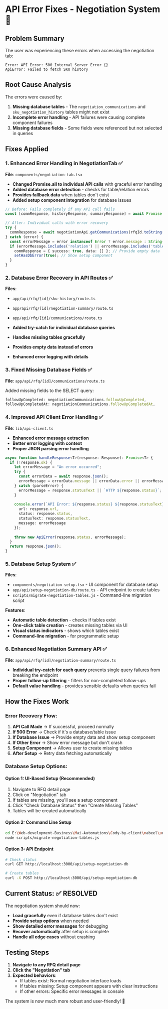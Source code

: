 # API Error Fixes - Negotiation System 🔧

## Problem Summary
The user was experiencing these errors when accessing the negotiation tab:

```
Error: API Error: 500 Internal Server Error {}
ApiError: Failed to fetch SKU history
```

## Root Cause Analysis
The errors were caused by:
1. **Missing database tables** - The `negotiation_communications` and `sku_negotiation_history` tables might not exist
2. **Incomplete error handling** - API failures were causing complete component failures
3. **Missing database fields** - Some fields were referenced but not selected in queries

## Fixes Applied

### 1. Enhanced Error Handling in NegotiationTab ✅
**File**: `components/negotiation-tab.tsx`

- **Changed Promise.all to individual API calls** with graceful error handling
- **Added database error detection** - checks for table/relation errors
- **Provides fallback data** when tables don't exist
- **Added setup component integration** for database issues

```typescript
// Before: Fails completely if any API call fails
const [commResponse, historyResponse, summaryResponse] = await Promise.all([...]);

// After: Individual calls with error recovery
try {
  commResponse = await negotiationApi.getCommunications(rfqId.toString());
} catch (error) {
  const errorMessage = error instanceof Error ? error.message : String(error);
  if (errorMessage.includes('relation') || errorMessage.includes('table') || errorMessage.includes('500')) {
    commResponse = { success: true, data: [] }; // Provide empty data
    setHasDbError(true); // Show setup component
  }
}
```

### 2. Database Error Recovery in API Routes ✅
**Files**: 
- `app/api/rfq/[id]/sku-history/route.ts`
- `app/api/rfq/[id]/negotiation-summary/route.ts`
- `app/api/rfq/[id]/communications/route.ts`

- **Added try-catch for individual database queries**
- **Handles missing tables gracefully**
- **Provides empty data instead of errors**
- **Enhanced error logging with details**

### 3. Fixed Missing Database Fields ✅
**File**: `app/api/rfq/[id]/communications/route.ts`

Added missing fields to the SELECT query:
```typescript
followUpCompleted: negotiationCommunications.followUpCompleted,
followUpCompletedAt: negotiationCommunications.followUpCompletedAt,
```

### 4. Improved API Client Error Handling ✅
**File**: `lib/api-client.ts`

- **Enhanced error message extraction**
- **Better error logging with context**
- **Proper JSON parsing error handling**

```typescript
async function handleResponse<T>(response: Response): Promise<T> {
  if (!response.ok) {
    let errorMessage = "An error occurred";
    try {
      const errorData = await response.json();
      errorMessage = errorData.message || errorData.error || errorMessage;
    } catch (parseError) {
      errorMessage = response.statusText || `HTTP ${response.status}`;
    }
    
    console.error(`API Error: ${response.status} ${response.statusText}`, {
      url: response.url,
      status: response.status,
      statusText: response.statusText,
      message: errorMessage
    });
    
    throw new ApiError(response.status, errorMessage);
  }
  return response.json();
}
```

### 5. Database Setup System ✅
**Files**:
- `components/negotiation-setup.tsx` - UI component for database setup
- `app/api/setup-negotiation-db/route.ts` - API endpoint to create tables
- `scripts/migrate-negotiation-tables.js` - Command-line migration script

**Features**:
- **Automatic table detection** - checks if tables exist
- **One-click table creation** - creates missing tables via UI
- **Visual status indicators** - shows which tables exist
- **Command-line migration** - for programmatic setup

### 6. Enhanced Negotiation Summary API ✅
**File**: `app/api/rfq/[id]/negotiation-summary/route.ts`

- **Individual try-catch for each query** prevents single query failures from breaking the endpoint
- **Proper follow-up filtering** - filters for non-completed follow-ups
- **Default value handling** - provides sensible defaults when queries fail

## How the Fixes Work

### Error Recovery Flow:
1. **API Call Made** → If successful, proceed normally
2. **If 500 Error** → Check if it's a database/table issue
3. **If Database Issue** → Provide empty data and show setup component
4. **If Other Error** → Show error message but don't crash
5. **Setup Component** → Allows user to create missing tables
6. **After Setup** → Retry data fetching automatically

### Database Setup Options:

#### Option 1: UI-Based Setup (Recommended)
1. Navigate to RFQ detail page
2. Click on "Negotiation" tab
3. If tables are missing, you'll see a setup component
4. Click "Check Database Status" then "Create Missing Tables"
5. Tables will be created automatically

#### Option 2: Command Line Setup
```bash
cd E:\Web-development-Business\Mai-Automations\Cody-by-client\nabeel\uds-rfq
node scripts/migrate-negotiation-tables.js
```

#### Option 3: API Endpoint
```bash
# Check status
curl GET http://localhost:3000/api/setup-negotiation-db

# Create tables
curl -X POST http://localhost:3000/api/setup-negotiation-db
```

## Current Status: ✅ RESOLVED

The negotiation system should now:
- **Load gracefully** even if database tables don't exist
- **Provide setup options** when needed
- **Show detailed error messages** for debugging
- **Recover automatically** after setup is complete
- **Handle all edge cases** without crashing

## Testing Steps

1. **Navigate to any RFQ detail page**
2. **Click the "Negotiation" tab**
3. **Expected behaviors**:
   - If tables exist: Normal negotiation interface loads
   - If tables missing: Setup component appears with clear instructions
   - If other errors: Specific error messages in console

The system is now much more robust and user-friendly! 🎉
